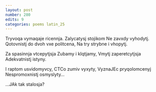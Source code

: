 ```yaml
---
layout: post
number: 280
edits: 9
categories: poems latin_25
---
```


Tryvoqa vymaqaje ricennja.
Zalycatysj stojikom
Ne zavxdy vyhodytj. 
Qotovnistj do dvoh vxe politcena,
Na try strybne i vhopytj.

Za spasinnja vtcepytjsja
Zubamy i kIqtjamy,
Vmytj zaperetcytjsja
Adekvatnistj istyny.

I raptom usvidomyvcy,
CTCo zumiv vyxyty,
VyznaJEc pryqolomcenyj
Nespromoxnistj osmyslyty…


…JAk tak stalosja?
